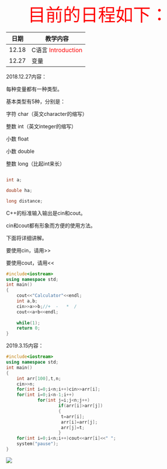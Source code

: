  <font color="red" size="10px"> <center>目前的日程如下：</center></font>
 
|日期|教学内容|
|---|------|
|12.18|C语言 <font color="red"> Introduction </font> |
|12.27|变量|


2018.12.27内容：

每种变量都有一种类型。

基本类型有5种，分别是：

字符 char（英文character的缩写）

整数 int（英文integer的缩写）

小数 float

小数 double

整数 long（比起int来长）
```cpp

int a;

double ha;

long distance;

```
C++的标准输入输出是cin和cout。

cin和cout都有形象而方便的使用方法。

下面将详细讲解。

要使用cin，请用>>

要使用cout，请用<<

```cpp
#include<iostream>
using namespace std;
int main()
{
    cout<<"Calculator"<<endl;
    int a,b;
    cin>>a>>b;//+  -   *  /
    cout<<a+b<<endl;
    
    while(1);
    return 0;
} 
```



2019.3.15内容：

```cpp
#include<iostream>
using namespace std;
int main()
{
    int arr[100],t,n;
    cin>>n;
    for(int i=0;i<n;i++)cin>>arr[i];
    for(int i=0;i<n-1;i++)
            for(int j=i;j<n;j++)
                    if(arr[i]>arr[j])
                    {
                     t=arr[i];
                     arr[i]=arr[j];
                     arr[j]=t;
                    }
    for(int i=0;i<n;i++)cout<<arr[i]<<" ";
    system("pause");
}
```

![](https://images0.cnblogs.com/i/497634/201403/121521153545888.jpg)
